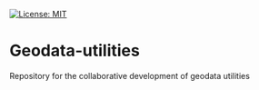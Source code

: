 [![License: MIT](https://img.shields.io/badge/License-MIT-informational.svg)](https://github.com/TUDelft-CITG/Geodata-utilities/blob/main/LICENSE.txt)

# Geodata-utilities
Repository for the collaborative development of geodata utilities
